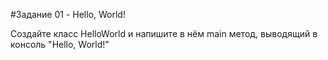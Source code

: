 #Задание 01 - Hello, World!

Создайте класс HelloWorld и напишите в нём main метод, выводящий в консоль "Hello, World!"
